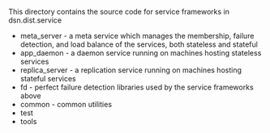 
This directory contains the source code for service frameworks in dsn.dist.service 

* meta_server - a meta service which manages the membership, failure detection, and load balance of the services, both stateless and stateful
* app_daemon - a daemon service running on machines hosting stateless services  
* replica_server - a replication service running on machines hosting stateful services
* fd - perfect failure detection libraries used by the service frameworks above 
* common - common utilities
* test 
* tools
   
 


